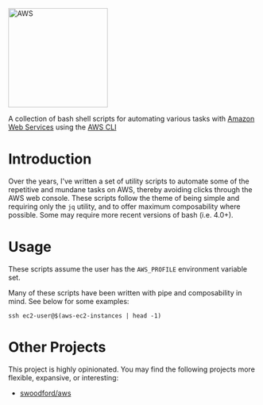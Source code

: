 <img src="https://upload.wikimedia.org/wikipedia/commons/thumb/9/93/Amazon_Web_Services_Logo.svg/800px-Amazon_Web_Services_Logo.svg.png" alt="AWS" width=200>

A collection of bash shell scripts for automating various tasks with [Amazon Web Services](https://aws.amazon.com/) using the [AWS CLI](https://aws.amazon.com/cli/)

# Introduction

Over the years, I've written a set of utility scripts to automate some of the repetitive and mundane tasks on AWS, thereby avoiding clicks through the AWS web console.  These scripts follow the theme of being simple and requiring only the `jq` utility, and to offer maximum composability where possible.  Some may require more recent versions of bash (i.e. 4.0+).

# Usage

These scripts assume the user has the `AWS_PROFILE` environment variable set.

Many of these scripts have been written with pipe and composability in mind.  See below for some examples:

```
ssh ec2-user@$(aws-ec2-instances | head -1)
```

# Other Projects

This project is highly opinionated.  You may find the following projects more flexible, expansive, or interesting:

* [swoodford/aws](https://github.com/swoodford/aws)

